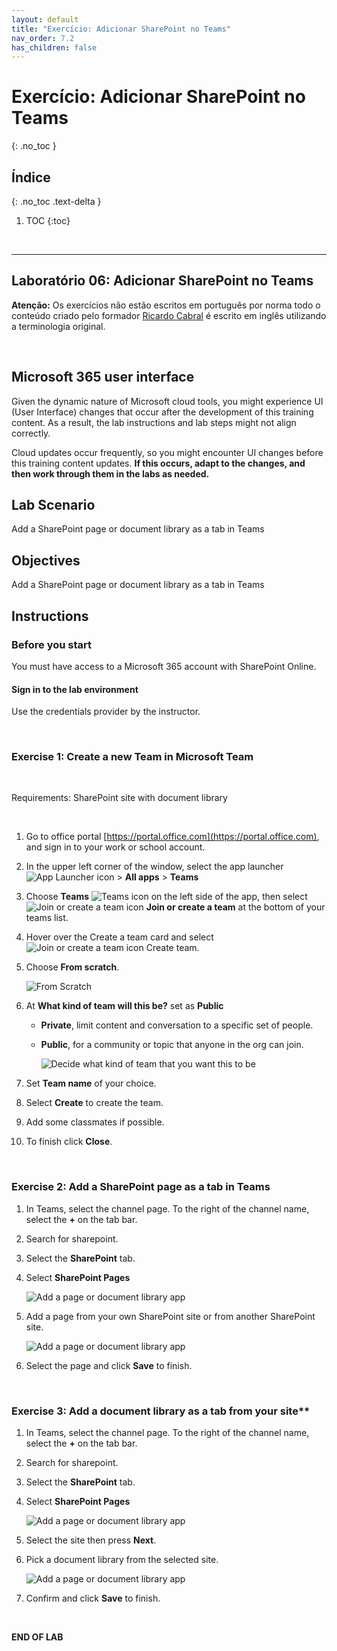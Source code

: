 ```yaml
---
layout: default
title: "Exercício: Adicionar SharePoint no Teams"
nav_order: 7.2
has_children: false
---
```


# Exercício: Adicionar SharePoint no Teams
{: .no_toc }


## Índice
{: .no_toc .text-delta }

1. TOC
{:toc}

<br/>

---


## Laboratório 06: Adicionar SharePoint no Teams


**Atenção:** Os exercícios não estão escritos em português por norma todo o conteúdo criado pelo formador [Ricardo Cabral](https://www.rramoscabral.com/) é escrito em inglês utilizando a terminologia original.

<br/>

## Microsoft 365 user interface

Given the dynamic nature of Microsoft cloud tools, you might experience UI (User Interface) changes that occur after the development of this training content. As a result, the lab instructions and lab steps might not align correctly.

Cloud updates occur frequently, so you might encounter UI changes before this training content updates. **If this occurs, adapt to the changes, and then work through them in the labs as needed.**


## Lab Scenario 

Add a SharePoint page or document library as a tab in Teams


## Objectives

Add a SharePoint page or document library as a tab in Teams

## Instructions

### Before you start

You must have access to a Microsoft 365 account with SharePoint Online.

#### Sign in to the lab environment

Use the credentials provider by the instructor.

<br/>

### Exercise 1: Create a new Team in Microsoft Team

<br/>

Requirements: SharePoint site with document library 

<br/>


1. Go to office portal [https://portal.office.com](https://portal.office.com), and sign in to your work or school account.

1. In the upper left corner of the window, select the app launcher ![App Launcher icon](https://www.rramoscabral.com/training/assets/MSMicrosoft365/IconAppLauncher.png) > **All apps** > **Teams**


1. Choose **Teams** ![Teams icon](https://www.rramoscabral.com/training/assets/MSTeams/IconTeams.png) on the left side of the app, then select  ![Join or create a team icon](https://www.rramoscabral.com/training/assets/MSTeams/IconJoinCreateTeam.png) **Join or create a team** at the bottom of your teams list.

1. Hover over the Create a team card and select ![Join or create a team icon](https://www.rramoscabral.com/training/assets/MSTeams/IconJoinCreateTeam.png) Create team.

1. Choose **From scratch**.

    ![From Scratch](https://www.rramoscabral.com/training/assets/MSTeams/FromScratch.png)

1. At **What kind of team will this be?** set as **Public**
    - **Private**, limit content and conversation to a specific set of people.
    - **Public**, for a community or topic that anyone in the org can join.

        ![Decide what kind of team that you want this to be](https://www.rramoscabral.com/training/assets/MSTeams/WhatKindOfTeamWillThisBe.png)

1. Set **Team name** of your choice. 

1. Select **Create** to create the team.

1. Add some classmates if possible.

1. To finish click **Close**.

<br/>


### Exercise 2: Add a SharePoint page as a tab in Teams

1. In Teams, select the channel page. To the right of the channel name, select the **+** on the tab bar.
1. Search for sharepoint.
1. Select the **SharePoint** tab.
1. Select **SharePoint Pages** 
    
    ![Add a page or document library app](https://www.rramoscabral.com/training/assets/MSTeams/AppSharePointPages.png)

1. Add a page from your own SharePoint site or from another SharePoint site.

    ![Add a page or document library app](https://www.rramoscabral.com/training/assets/MSTeams/AppSharePointPages2.png)

1. Select the page and click **Save** to finish.


<br/>

### Exercise 3: Add a document library as a tab from your site**
 
1. In Teams, select the channel page. To the right of the channel name, select the **+** on the tab bar.
1. Search for sharepoint.
1. Select the **SharePoint** tab.
1. Select **SharePoint Pages** 
    
    ![Add a page or document library app](https://www.rramoscabral.com/training/assets/MSTeams/AppSharePointDocumentLibrary.png)

1. Select the site then press **Next**.

1. Pick a document library from the selected site.

    ![Add a page or document library app](https://www.rramoscabral.com/training/assets/MSTeams/AppSharePointDocumentLibrary3.png)

1. Confirm and click **Save** to finish.

<br/>

**END OF LAB**


